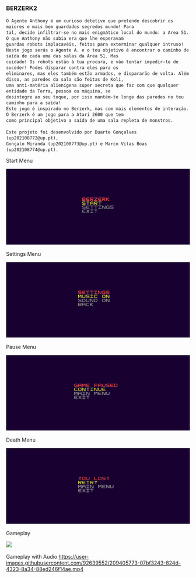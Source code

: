 ### BERZERK2

	O Agente Anthony é um curioso detetive que pretende descobrir os maiores e mais bem guardados segredos mundo! Para 
    tal, decide infiltrar-se no mais enigmático local do mundo: a Area 51. O que Anthony não sabia era que lhe esperavam
    guardas robots implacavéis, feitos para exterminar qualquer intruso! 
    Neste jogo serás o Agente A. e o teu objetivo é encontrar o caminho de saída de cada uma das salas da Area 51. Mas 
    cuidado! Os robots estão à tua procura, e vão tentar impedir-te de suceder! Podes disparar contra eles para os 
    eliminares, mas eles também estão armados, e dispararão de volta. Além disso, as paredes da sala são feitas de Koli, 
    uma anti-matéria alienígena super secreta que faz com que qualquer entidade da Terra, pessoa ou máquina, se 
    desintegre ao seu toque, por isso mantém-te longe das paredes no teu caminho para a saída!
    Este jogo é inspirado no Berzerk, mas com mais elementos de interação. O Berzerk é um jogo para a Atari 2600 que tem
    como principal objetivo a saída de uma sala repleta de monstros.
	
	Este projeto foi desenvolvido por Duarte Gonçalves (up202108772@up.pt), 
    Gonçalo Miranda (up202108773@up.pt) e Marco Vilas Boas (up202108774@up.pt).

Start Menu

<img src="docs/mockups/StartMenu.png"/>


Settings Menu

<img src="docs/mockups/SettingsMenu.png"/>


Pause Menu

<img src="docs/mockups/PauseMenu.png"/>


Death Menu

<img src="docs/mockups/DeathMenu.png"/>

Gameplay

<img src="https://i.imgur.com/enP7ksc.gif"/>

Gameplay with Audio
https://user-images.githubusercontent.com/92639552/209405773-07bf3243-824d-4323-8a34-88ed246f14ae.mp4
